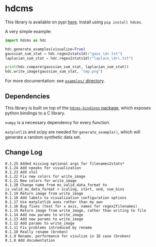 # hdcms

This library is available on pypi [here](https://pypi.org/project/hdcms/). Install using `pip install hdcms`.

A very simple example:

```python
import hdcms as hdc

hdc.generate_examples(visualize=True)
gaussian_sum_stat = hdc.regex2stats1d(r"gaus_\d+.txt")
laplacian_sum_stat = hdc.regex2stats1d(r"laplace_\d+\.txt")

print(hdc.compare(gaussian_sum_stat, laplacian_sum_stat))
hdc.write_image(gaussian_sum_stat, "tmp.png")
```

For more documentation: see [`examples/` directory](https://github.com/jasoneveleth/hdcms-python/tree/main/examples).

## Dependencies

This library is built on top of the [`hdcms-bindings` package](https://pypi.org/project/hdcms-bindings/), which exposes python bindings to a C library. 

`numpy` is a necessary dependency for every function. 

`matplotlib` and scipy are needed for `generate_example()`, which will generate a random synthetic data set. 

## Change Log

```
0.1.25 Added missing optional args for filenames2stats*
0.1.24 Add npeaks for visualization
0.1.23 Add xtol
0.1.22 Fix new colors for write_image
0.1.21 New colors for write_image
0.1.20 Change name from ms_valid_data_format to is_valid_ms_data_format + scaling, start, end, num_bins
0.1.19 Return image from write_image
0.1.18 Add labels to visualization configuration options
0.1.17 Use matplotlib axes rather than my own
0.1.16 Bug fixes (text for x axis, names for regex2filenames)
0.1.15 Return image from write_image, rather than writing to file
0.1.14 Add new params to write_image
0.1.13 Add new params to write_image
0.1.12 Add params to write_image
0.1.11 Fix problems introduced by rename
0.1.10 Really rename (broken)
0.1.9 Rename, performance for visulize in 1D case (broken)
0.1.8 Add documentation
```
